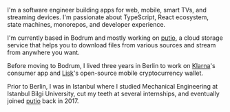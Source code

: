 I'm a software engineer building apps for web, mobile, smart TVs, and streaming devices. I'm passionate about TypeScript, React ecosystem, state machines, monorepos, and developer experience.

I'm currently based in Bodrum and mostly working on [putio](https://put.io), a cloud storage service that helps you to download files from various sources and stream from anywhere you want.

Before moving to Bodrum, I lived three years in Berlin to work on [Klarna](https://klarna.com)'s consumer app and [Lisk](https://lisk.io)'s open-source mobile cryptocurrency wallet.

Prior to Berlin, I was in Istanbul where I studied Mechanical Engineering at Istanbul Bilgi University, cut my teeth at several internships, and eventually joined [putio](https://put.io) back in 2017.
